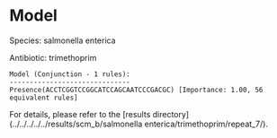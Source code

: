 
# Model

Species: salmonella enterica

Antibiotic: trimethoprim

```
Model (Conjunction - 1 rules):
------------------------------
Presence(ACCTCGGTCCGGCATCCAGCAATCCCGACGC) [Importance: 1.00, 56 equivalent rules]

```

For details, please refer to the [results directory](../../../../../results/scm_b/salmonella enterica/trimethoprim/repeat_7/).

